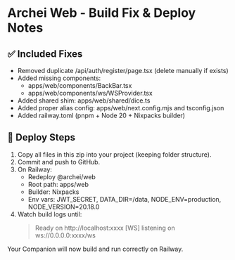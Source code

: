 # Archei Web - Build Fix & Deploy Notes

## ✅ Included Fixes
- Removed duplicate /api/auth/register/page.tsx (delete manually if exists)
- Added missing components:
  - apps/web/components/BackBar.tsx
  - apps/web/components/ws/WSProvider.tsx
- Added shared shim: apps/web/shared/dice.ts
- Added proper alias config: apps/web/next.config.mjs and tsconfig.json
- Added railway.toml (pnpm + Node 20 + Nixpacks builder)

## 🚀 Deploy Steps
1. Copy all files in this zip into your project (keeping folder structure).
2. Commit and push to GitHub.
3. On Railway:
   - Redeploy @archei/web
   - Root path: apps/web
   - Builder: Nixpacks
   - Env vars: JWT_SECRET, DATA_DIR=/data, NODE_ENV=production, NODE_VERSION=20.18.0
4. Watch build logs until:
   > Ready on http://localhost:xxxx
   > [WS] listening on ws://0.0.0.0:xxxx/ws

Your Companion will now build and run correctly on Railway.
